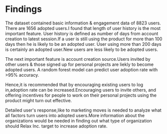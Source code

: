 # Findings
The dataset contained basic information & engagement data of 8823 users. There are 1656 adopted users.I found that length of user history is the most important feature. User history is defined as number of days from account creation to latest session.If a user is still using the product for more than 100 days then he is likely to be an adopted user. User using more than 200 days is certainly an adopted user.New users are less likely to be adopted users.

The next important feature is account creation source.Users invited by other users & those signed up for personal projects are liekly to become adopted users.
A random forest model can predict user adoption rate with >95% accuracy.

Hence,it is recommended that by encouraging existing users to log in,adoption rate can be increased.Encouraging users to invite others, and offering incentives for people to work on their personal projects using the product might turn out effective. 

Detailed user's response,like to marketing moves is needed to analyze what all factors turn users into adopted users.More information about the organizations would be needed in finding out what type of organization should Relax Inc. target to increase adoption rate.

